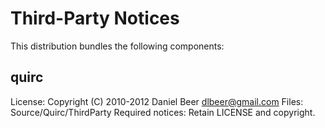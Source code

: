 # Third-Party Notices

This distribution bundles the following components:

## quirc
License: Copyright (C) 2010-2012 Daniel Beer <dlbeer@gmail.com>
Files: Source/Quirc/ThirdParty
Required notices: Retain LICENSE and copyright.